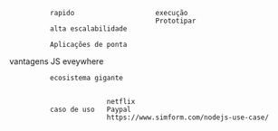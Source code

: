               rapido                    execução
                                        Prototipar
              alta escalabilidade

              Aplicações de ponta

vantagens     JS eveywhere

              ecosistema gigante


                            netflix
              caso de uso   Paypal
                            https://www.simform.com/nodejs-use-case/
